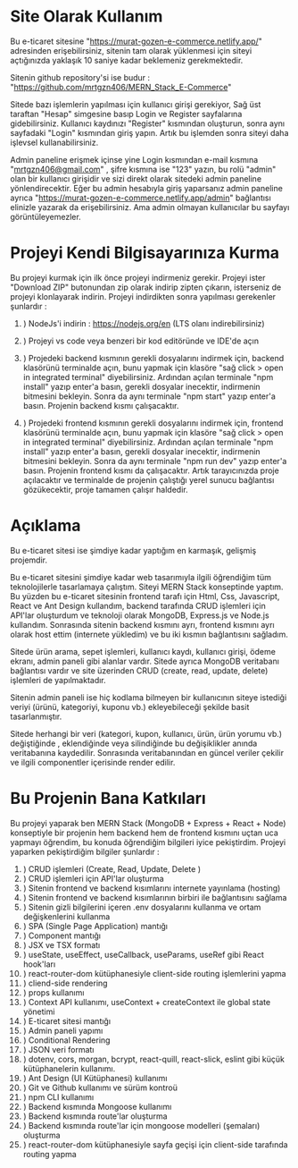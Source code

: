 # Site Olarak Kullanım

Bu e-ticaret sitesine "https://murat-gozen-e-commerce.netlify.app/" adresinden erişebilirsiniz, sitenin tam olarak yüklenmesi için siteyi açtığınızda yaklaşık 10 saniye kadar beklemeniz gerekmektedir.

Sitenin github repository'si ise budur : "https://github.com/mrtgzn406/MERN_Stack_E-Commerce"

Sitede bazı işlemlerin yapılması için kullanıcı girişi gerekiyor, Sağ üst taraftan "Hesap" simgesine basıp
Login ve Register sayfalarına gidebilirsiniz. Kullanıcı kaydınızı "Register" kısmından oluşturun, sonra aynı sayfadaki "Login" kısmından giriş yapın. Artık bu işlemden sonra siteyi daha işlevsel kullanabilirsiniz.

Admin paneline erişmek içinse yine Login kısmından e-mail kısmına "mrtgzn406@gmail.com" , şifre kısmına ise
"123" yazın, bu rolü "admin" olan bir kullanıcı girişidir ve sizi direkt olarak sitedeki admin paneline yönlendirecektir. Eğer bu admin hesabıyla giriş yaparsanız admin paneline ayrıca "https://murat-gozen-e-commerce.netlify.app/admin" bağlantısı elinizle yazarak da erişebilirsiniz. Ama admin olmayan
kullanıcılar bu sayfayı görüntüleyemezler.

# Projeyi Kendi Bilgisayarınıza Kurma

Bu projeyi kurmak için ilk önce projeyi indirmeniz gerekir. Projeyi ister "Download ZIP" butonundan zip olarak indirip zipten çıkarın, isterseniz de projeyi klonlayarak indirin. Projeyi indirdikten sonra yapılması gerekenler şunlardır :

1. ) NodeJs'i indirin : https://nodejs.org/en (LTS olanı indirebilirsiniz)

2. ) Projeyi vs code veya benzeri bir kod editöründe ve IDE'de açın

3. ) Projedeki backend kısmının gerekli dosyalarını indirmek için, backend klasörünü terminalde açın, bunu
   yapmak için klasöre "sağ click > open in integrated terminal" diyebilirsiniz. Ardından açılan terminale
   "npm install" yazıp enter'a basın, gerekli dosyalar inecektir, indirmenin bitmesini bekleyin. Sonra da aynı terminale "npm start" yazıp enter'a basın. Projenin backend kısmı çalışacaktır.

4. ) Projedeki frontend kısmının gerekli dosyalarını indirmek için, frontend klasörünü terminalde açın, bunu
   yapmak için klasöre "sağ click > open in integrated terminal" diyebilirsiniz. Ardından açılan terminale
   "npm install" yazıp enter'a basın, gerekli dosyalar inecektir, indirmenin bitmesini bekleyin. Sonra da aynı terminale "npm run dev" yazıp enter'a basın. Projenin frontend kısmı da çalışacaktır. Artık tarayıcınızda proje açılacaktır ve terminalde de projenin çalıştığı yerel sunucu bağlantısı gözükecektir, proje tamamen çalışır haldedir.

# Açıklama

Bu e-ticaret sitesi ise şimdiye kadar yaptığım en karmaşık, gelişmiş projemdir.

Bu e-ticaret sitesini şimdiye kadar web tasarımıyla ilgili öğrendiğim tüm teknolojilerle tasarlamaya çalıştım.
Siteyi MERN Stack konseptinde yaptım. Bu yüzden bu e-ticaret sitesinin frontend tarafı için Html, Css, Javascript,
React ve Ant Design kullandım, backend tarafında CRUD işlemleri için API'lar oluşturdum ve teknoloji olarak
MongoDB, Express.js ve Node.js kullandım. Sonrasında sitenin backend kısmını ayrı, frontend kısmını ayrı olarak
host ettim (internete yükledim) ve bu iki kısmın bağlantısını sağladım.

Sitede ürün arama, sepet işlemleri, kullanıcı kaydı, kullanıcı girişi, ödeme ekranı, admin paneli gibi alanlar
vardır. Sitede ayrıca MongoDB veritabanı bağlantısı vardır ve site üzerinden CRUD (create, read, update, delete)
işlemleri de yapılmaktadır.

Sitenin admin paneli ise hiç kodlama bilmeyen bir kullanıcının siteye istediği veriyi (ürünü, kategoriyi, kuponu vb.)
ekleyebileceği şekilde basit tasarlanmıştır.

Sitede herhangi bir veri (kategori, kupon, kullanıcı, ürün, ürün yorumu vb.) değiştiğinde , eklendiğinde veya
silindiğinde bu değişiklikler anında veritabanına kaydedilir. Sonrasında veritabanından en güncel veriler çekilir
ve ilgili componentler içerisinde render edilir.

# Bu Projenin Bana Katkıları

Bu projeyi yaparak ben MERN Stack (MongoDB + Express + React + Node) konseptiyle bir projenin hem backend
hem de frontend kısmını uçtan uca yapmayı öğrendim, bu konuda öğrendiğim bilgileri iyice pekiştirdim.
Projeyi yaparken pekiştirdiğim bilgiler şunlardır :

1. ) CRUD işlemleri (Create, Read, Update, Delete )
2. ) CRUD işlemleri için API'lar oluşturma
3. ) Sitenin frontend ve backend kısımlarını internete yayınlama (hosting)
4. ) Sitenin frontend ve backend kısımlarının birbiri ile bağlantısını sağlama
5. ) Sitenin gizli bilgilerini içeren .env dosyalarını kullanma ve ortam değişkenlerini kullanma
6. ) SPA (Single Page Application) mantığı
7. ) Component mantığı
8. ) JSX ve TSX formatı
9. ) useState, useEffect, useCallback, useParams, useRef gibi React hook'ları
10. ) react-router-dom kütüphanesiyle client-side routing işlemlerini yapma
11. ) cliend-side rendering
12. ) props kullanımı
13. ) Context API kullanımı, useContext + createContext ile global state yönetimi
14. ) E-ticaret sitesi mantığı
15. ) Admin paneli yapımı
16. ) Conditional Rendering
17. ) JSON veri formatı
18. ) dotenv, cors, morgan, bcrypt, react-quill, react-slick, eslint gibi küçük kütüphanelerin kullanımı.
19. ) Ant Design (UI Kütüphanesi) kullanımı
20. ) Git ve Github kullanımı ve sürüm kontroü
21. ) npm CLI kullanımı
22. ) Backend kısmında Mongoose kullanımı
23. ) Backend kısmında route'lar oluşturma
24. ) Backend kısmında route'lar için mongoose modelleri (şemaları) oluşturma
25. ) react-router-dom kütüphanesiyle sayfa geçişi için client-side tarafında routing yapma
